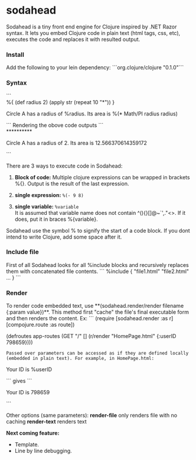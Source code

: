 # sodahead

Sodahead is a tiny front end engine for Clojure inspired by .NET Razor syntax. It lets you embed Clojure code in plain text (html tags, css, etc), executes the code and replaces it with resulted output.<br>

<h3>Install</h3>
Add the following to your lein dependency:
```org.clojure/clojure "0.1.0"```

<h3>Syntax</h3>
```
<div>
%{
	(def radius 2)
	(apply str (repeat 10 "*"))
}
</div>
<p>Circle A has a radius of %radius. Its area is %(* Math/PI radius radius)</p>
```
Rendering the obove code outputs
```
<div>**********</div>
<p>Circle A has a radius of 2. Its area is 12.566370614359172</p>
```

There are 3 ways to execute code in Sodahead:

1. <b>Block of code:</b> Multiple clojure expressions can be wrapped in brackets %{}. Output is the result of the last expression.<br>

2. <b>single expression:</b> `%(- 9 8)`<br>

3. <b>single variable:</b> `%variable` <br>
It is assumed that variable name does not contain ^(){}[]@\~`',."<>. If it does, put it in braces %{variable}.


Sodahead use the symbol % to signify the start of a code block. If you dont intend to write Clojure, add some space after it.

<h3>Include file</h3>
First of all Sodahead looks for all %include blocks and recursively replaces them with concatenated file contents.
```
%include {
	"file1.html"
	"file2.html"
	...
}
```

<h3>Render </h3>
To render code embedded text, use **(sodahead.render/render filename {:param value})**. This method first "cache" the file's final executable form and then renders the content. Ex:
```
(require [sodahead.render :as r]  
		[compojure.route :as route])

(defroutes app-routes 
        (GET "/" [] (r/render "HomePage.html" {:userID 798659})))
```
Passed over parameters can be accessed as if they are defined locally (embedded in plain text). For example, in HomePage.html:
```
<p>Your ID is %userID </p>
```
gives
```
<p>Your ID is 798659 </p>
```

Other options (same parameters):
**render-file** only renders file with no caching
**render-text** renders text


**Next coming feature:** 
- Template.
- Line by line debugging.